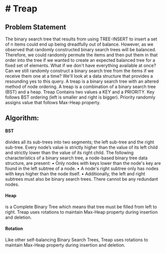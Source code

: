 <h1># Treap</h1>

<h2>Problem Statement</h2>
The binary search tree that results from using TREE-INSERT to insert a set of n items could end up being dreadfully out of balance. However, as we observed that 
randomly constructed binary search trees will be balanced. Therefore, we could randomly permute the items and then put them 
in that order into the tree if we wanted to create an expected balanced tree for a fixed set of elements. 
What if we don't have everything available at once? Can we still randomly construct a binary search tree from the items if we receive them one at a time? 
We'll look at a data structure that provides a resounding yes to this query. A treap is a binary search tree with an altered method 
of node ordering. A treap is a combination of a binary search tree (BST) and a heap. Treap Contains two values a KEY and a PRIORITY. 
Key follows BST ordering (left is smaller and right is bigger). Priority randomly assigns value that follows Max-Heap property.


<h2>Algorithm:</h2>
<h4>BST</h4> divides all its sub-trees into two segments; the left sub-tree and the right sub-tree. Every node’s value is strictly higher than 
the value of its left child and strictly lower than the value of its right child. The following characteristics of a binary search tree, 
a node-based binary tree data structure, are present:
• Only nodes with keys lower than the node's key are found in the left subtree of a node.
• A node's right subtree only has nodes with keys higher than the node itself.
• Additionally, the left and right subtrees must also be binary search trees.
There cannot be any redundant nodes.

<h4>Heap</h4> is a Complete Binary Tree which means that tree must be filled from left to right. Treap uses 
rotations to maintain Max-Heap property during insertion and deletion.

<h4>Rotation</h4>
Like other self-balancing Binary Search Trees, Treap uses rotations to maintain Max-Heap property during insertion and deletion.
